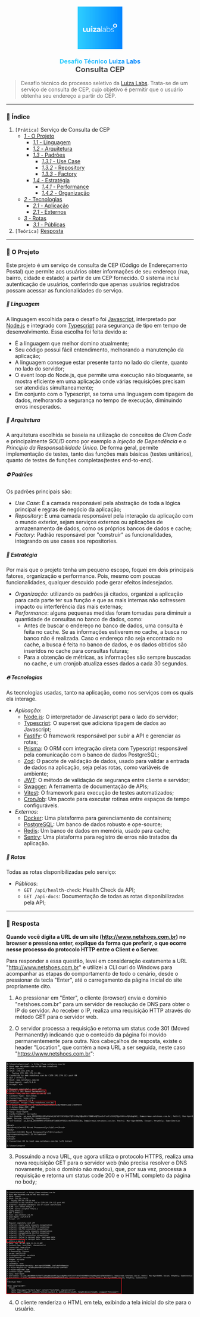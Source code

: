 <div id="header">
   <p align="center">
      <img src="/assets/logo/luizalabs-logo.png" width="120px" align="center" alt="luizalabs-logo" />
   <h3 align="center">
      <span style="color:#2dccfe">Desafio</span> 
      <span style="color:#20b7fe">Técnico</span> 
      <span style="color:#0e9cfe">Luiza</span>
      <span style="color:#0289ff">Labs</span>
      <br>
      <span style="font-size: 20px; color: #434343">Consulta CEP</span>
   </h3>
   </p>
</div>

> Desafio técnico do processo seletivo da [Luiza Labs](https://www.linkedin.com/company/luizalabs). Trata-se de um serviço de consulta de CEP, cujo objetivo é permitir que o usuário obtenha seu endereço a partir do CEP.

---

### :page_with_curl: Índice

1. `[Prática]` Serviço de Consulta de CEP
    * [*1* - O Projeto](#oprojeto)
      * [*1.1* - Linguagem](#linguagem)
      * [*1.2* - Arquitetura](#arquitetura)
      * [*1.3* - Padrões](#padroes)
        * [*1.3.1* - Use Case](#use-case)
        * [*1.3.2* - Repository](#repository)
        * [*1.3.3* - Factory](#factory)
      * [*1.4* - Estratégia](#estrategia)
        * [*1.4.1* - Performance](#performance)
        * [*1.4.2* - Organização](#organizacao)
    * [*2* - Tecnologias](#tecnologias)
      * [*2.1* - Aplicação](#aplicacao)
      * [*2.1* - Externos](#externos)
    * [*3* - Rotas](#rotas)
      * [*3.1* - Públicas](#publicas)
2. `[Teórica]` [Resposta](#resposta)

---

<span id="oprojeto"></span> 

### :star2: O Projeto

Este projeto é um serviço de consulta de CEP (Código de Endereçamento Postal) que permite aos usuários obter informações de seu endereço (rua, bairro, cidade e estado) a partir de um CEP fornecido. O sistema inclui autenticação de usuários, conferindo que apenas usuários registrados possam acessar as funcionalidades do serviço.

<span id="linguagem"></span> 

##### :bookmark: Linguagem

A linguagem escolhida para o desafio foi [Javascript](https://developer.mozilla.org/pt-BR/docs/Web/JavaScript), interpretado por [Node.js](https://nodejs.org/pt) e integrado com [Typescript](https://www.typescriptlang.org/) para segurança de tipo em tempo de desenvolvimento.
Essa escolha foi feita devido a:

- É a linguagem que melhor domino atualmente;
- Seu código possui fácil entendimento, melhorando a manutenção da aplicação;
- A linguagem consegue estar presente tanto no lado do cliente, quanto no lado do servidor;
- O event loop do Node.js, que permite uma execução não bloqueante, se mostra eficiente em uma aplicação onde várias requisições precisam ser atendidas simultaneamente; 
- Em conjunto com o Typescript, se torna uma linguagem com tipagem de dados, melhorando a segurança no tempo de execução, diminuindo erros inesperados.

<span id="arquitetura"></span> 

##### :european_castle: Arquitetura

A arquitetura escolhida se baseia na utilização de conceitos de *Clean Code* e principalmente *SOLID* como por exemplo a *Injeção de Dependência* e o *Princípio da Responsabilidade Única*. De forma geral, permite implementação de testes, tanto das funções mais básicas (testes unitários), quanto de testes de funções completas(testes end-to-end).

<span id="padroes"></span> 

##### :no_entry: Padrões

Os padrões principais são:

- <span id="use-case"></span> *Use Case*: É a camada responsável pela abstração de toda a lógica principal e regras de negócio da aplicação;
- <span id="repository"></span> *Repository*: É uma camada responsável pela interação da aplicação com o mundo exterior, sejam serviços externos ou aplicações de armazenamento de dados, como os próprios bancos de dados e cache;
- <span id="factory"></span> *Factory*: Padrão responsável por "construir" as funcionalidades, integrando os use cases aos repositories.

<span id="estrategia"></span> 

##### :brain: Estratégia

Por mais que o projeto tenha um pequeno escopo, foquei em dois principais fatores, organização e performance. Pois, mesmo com poucas funcionalidades, qualquer descuido pode gerar efeitos indesejados.

- <span id="organizacao"></span> *Organização*: utilizando os padrões já citados, organizei a aplicação para cada parte ter sua função e que as mais internas não sofressem impacto ou interferência das mais externas; 
- <span id="performance"></span> *Performance*: alguns pequenas medidas foram tomadas para diminuir a quantidade de consultas no banco de dados, como:
  - Antes de buscar o endereço no banco de dados, uma consulta é feita no cache. Se as informações estiverem no cache, a busca no banco não é realizada. Caso o endereço não seja encontrado no cache, a busca é feita no banco de dados, e os dados obtidos são inseridos no cache para consultas futuras;
  - Para a obtenção de métricas, as informações são sempre buscadas no cache, e um cronjob atualiza esses dados a cada 30 segundos.

<span id="tecnologias"></span> 

##### :fire: Tecnologias

As tecnologias usadas, tanto na aplicação, como nos serviços com os quais ela interage.

- <span id="aplicacao"></span> *Aplicação*: 
  - [Node.js](https://nodejs.org/pt): O interpretador de Javascript para o lado do servidor; 
  - [Typescript](https://www.typescriptlang.org/): O superset que adiciona tipagem de dados ao Javascript;
  - [Fastify](https://fastify.dev/): O framework responsável por subir a API e gerenciar as rotas;
  - [Prisma](https://www.prisma.io/): O ORM com integração direta com Typescript responsável pela comunicação com o banco de dados PostgreSQL;
  - [Zod](https://zod.dev/): O pacote de validação de dados, usado para validar a entrada de dados na aplicação, seja pelas rotas, como variáveis de ambiente;
  - [JWT](https://jwt.io/): O método de validação de segurança entre cliente e servidor;
  - [Swagger](https://swagger.io/): A ferramenta de documentação de APIs;
  - [Vitest](https://vitest.dev/): O framework para execução de testes automatizados;
  - [CronJob](https://www.npmjs.com/package/cron): Um pacote para executar rotinas entre espaços de tempo configuráveis.
- <span id="externos"></span> *Externos*:
  - [Docker](https://www.docker.com/): Uma plataforma para gerenciamento de containers;
  - [PostgreSQL](https://www.postgresql.org/): Um banco de dados robusto e ope-source;
  - [Redis](https://redis.io/): Um banco de dados em memória, usado para cache;
  - [Sentry](https://sentry.io/welcome/): Uma plataforma para registro de erros não tratados da aplicação.

<span id="rotas"></span> 

##### :large_blue_diamond: Rotas

Todas as rotas disponibilizadas pelo serviço:

- <span id="publicas"></span> *Públicas*: 
  - `GET /api/health-check`: Health Check da API;
  - `GET /api-docs`: Documentação de todas as rotas disponibilizadas pela API;

---

<span id="resposta"></span> 

### :scroll: Resposta

**Quando você digita a URL de um site (http://www.netshoes.com.br) no browser e pressiona enter, explique da forma que preferir, o que ocorre nesse processo do protocolo HTTP entre o Client e o Server.**

Para responder a essa questão, levei em consideração exatamente a URL "http://www.netshoes.com.br" e utilizei a CLI curl do Windows para acompanhar as etapas do comportamento de todo o cenário, desde o pressionar da tecla "Enter", até o carregamento da página inicial do site propriamente dito.

1. Ao pressionar em "Enter", o cliente (browser) envia o domínio "netshoes.com.br" para um servidor de resolução de DNS para obter o IP do servidor. Ao receber o IP, realiza uma requisição HTTP através do método GET para o servidor web.

2. O servidor processa a requisição e retorna um status code 301 (Moved Permanently) indicando que o conteúdo da página foi movido permanentemente para outra. Nos cabeçalhos de resposta, existe o header "Location", que contém a nova URL a ser seguida, neste caso "https://www.netshoes.com.br":

<p align="center">
  <img src="/assets/images/imagem-teorica-1.png" align="center" alt="imagem-teorica-1" />
</p>

3. Possuindo a nova URL, que agora utiliza o protocolo HTTPS, realiza uma nova requisição GET para o servidor web (não precisa resolver o DNS novamente, pois o domínio não mudou), que, por sua vez, processa a requisição e retorna um status code 200 e o HTML completo da página no body;

<p align="center">
  <img src="/assets/images/imagem-teorica-2.png" align="center" alt="imagem-teorica-2" />
</p>

4. O cliente renderiza o HTML em tela, exibindo a tela inicial do site para o usuário.